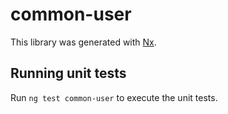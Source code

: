 # common-user

This library was generated with [Nx](https://nx.dev).

## Running unit tests

Run `ng test common-user` to execute the unit tests.
